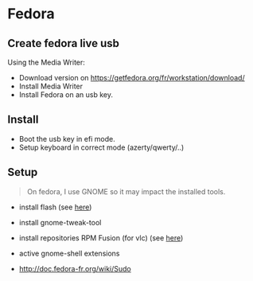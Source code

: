 # Fedora

## Create fedora live usb

Using the Media Writer:

* Download version on https://getfedora.org/fr/workstation/download/
* Install Media Writer
* Install Fedora on an usb key.

## Install

* Boot the usb key in efi mode.
* Setup keyboard in correct mode (azerty/qwerty/..)

## Setup

> On fedora, I use GNOME so it may impact the installed tools.

* install flash (see [here](http://doc.fedora-fr.org/wiki/Flash_:_installation_du_plugin_propri%C3%A9taire))
* install gnome-tweak-tool
* install repositories RPM Fusion (for vlc) (see [here](http://doc.fedora-fr.org/wiki/D%C3%A9p%C3%B4t_RPM_Fusion))
* active gnome-shell extensions


* http://doc.fedora-fr.org/wiki/Sudo
